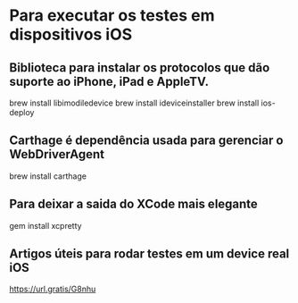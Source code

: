 # Para executar os testes em dispositivos iOS

## Biblioteca para instalar os protocolos que dão suporte ao iPhone, iPad e AppleTV.
brew install libimodiledevice
brew install ideviceinstaller
brew install ios-deploy

## Carthage é dependência usada para gerenciar o WebDriverAgent
brew install carthage

## Para deixar a saida do XCode mais elegante
gem install xcpretty

## Artigos úteis para rodar testes em um device real iOS
https://url.gratis/G8nhu